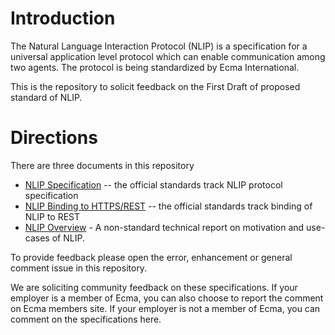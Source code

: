 # Introduction

The Natural Language Interaction Protocol (NLIP) is a specification for a universal application level protocol which can enable communication among two agents. 
The protocol is being standardized by Ecma International. 

This is the repository to solicit feedback on the First Draft of proposed standard of NLIP.

# Directions

There are three documents in this repository 
* [NLIP Specification](https://github.com/nlip-project/ecma_draft1/blob/main/tc56-2025-008.pdf) -- the official standards track NLIP protocol specification
* [NLIP Binding to HTTPS/REST](https://github.com/nlip-project/ecma_draft1/blob/main/tc56-2025-009.pdf) -- the official standards track binding of NLIP to REST
* [NLIP Overview](https://github.com/nlip-project/ecma_draft1/blob/main/tc56-2025-010.pdf) - A non-standard technical report on motivation and use-cases of NLIP.

To provide feedback please open the error, enhancement or general comment issue in this repository.

We are soliciting community feedback on these specifications. 
If your employer is a member of Ecma, you can also choose to report the comment on Ecma members site. 
If your employer is not a member of Ecma, you can comment on the specifications here. 


